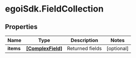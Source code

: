 # egoiSdk.FieldCollection

## Properties
Name | Type | Description | Notes
------------ | ------------- | ------------- | -------------
**items** | [**[ComplexField]**](ComplexField.md) | Returned fields | [optional] 


